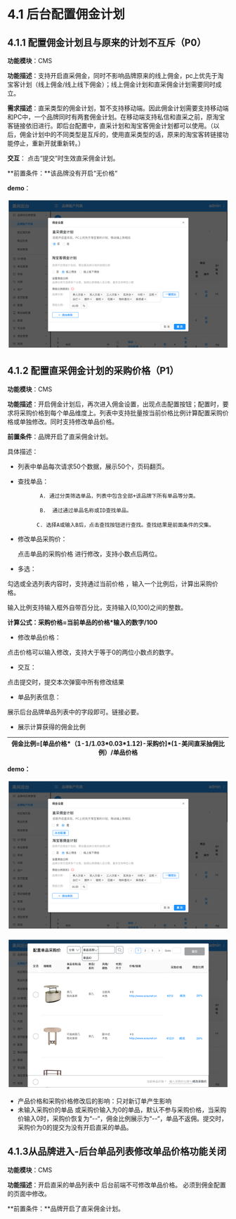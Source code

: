 # 4.1 后台配置佣金计划

## 4.1.1 配置佣金计划且与原来的计划不互斥（P0）

**功能模块**：CMS

**功能描述**：支持开启直采佣金，同时不影响品牌原来的线上佣金，pc上优先于淘宝客计划（线上佣金/线上线下佣金）；线上佣金计划和直采佣金计划需要同时成立。

**需求描述**：直采类型的佣金计划，暂不支持移动端。因此佣金计划需要支持移动端和PC中，一个品牌同时有两套佣金计划。在移动端支持私信和直采之前，原淘宝客链接依旧进行。即后台配置中，直采计划和淘宝客佣金计划都可以使用。（以后，佣金计划中的不同类型是互斥的，使用直采类型的话，原来的淘宝客转链接功能停止，重新开就重新转。）

**交互**： 点击“提交”时生效直采佣金计划。

**前置条件：**该品牌没有开启“无价格“

**demo**：

![](../.gitbook/assets/yong-jin-ji-hua-pei-zhi-1.png)



## 4.1.2 配置直采佣金计划的采购价格（P1）

**功能模块**：CMS

**功能描述**：开启佣金计划后，再次进入佣金设置，出现点击配置按钮；配置时，要求将采购价格到每个单品维度上。列表中支持批量按当前价格比例计算配置采购价格或单独修改。同时支持修改单品价格。

**前置条件**：品牌开启了直采佣金计划。

具体描述：

* 列表中单品每次请求50个数据，展示50个，页码翻页。
* 查找单品：

             A. 通过分类筛选单品，列表中包含全部+该品牌下所有单品等分类。

             B.  通过通过单品名称或ID查找单品。

            C. 选择A或输入B后，点击查找按钮进行查找。查找结果是前面条件的交集。

* 修改单品采购价：

    点击单品的采购价格 进行修改，支持小数点后两位。

* 多选： 

勾选或全选列表内容时，支持通过当前价格 ，输入一个比例后，计算出采购价格。

输入比例支持输入框外自带百分比，支持输入\(0,100\)之间的整数。

**计算公式：采购价格=当前单品的价格\*输入的数字/100**

* 修改单品价格：

点击价格可以输入修改，支持大于等于0的两位小数点的数字。

* 交互：

点击提交时，提交本次弹窗中所有修改结果

* 单品列表信息：

展示后台品牌单品列表中的字段即可。链接必要。

* 展示计算获得的佣金比例

| 佣金比例=\[单品价格\*（1-1/1.03\*0.03\*1.12\)-采购价\]\*\(1-美间直采抽佣比例）/单品价格 |
| --- |


**demo：**



![&#x3002;1.3](../.gitbook/assets/yong-jin-ji-hua-pei-zhi-2.png)

![&#x4FEE;&#x6539;&#x91C7;&#x8D2D;&#x4EF7;](../.gitbook/assets/yong-jin-ji-hua-pei-zhi-5%20%281%29.png)





* 产品价格和采购价格修改后的影响：只对新订单产生影响
* 未输入采购价的单品 或采购价输入为0的单品，默认不参与采购价格，当采购价输入0时，采购价恢复为“--“，佣金比例展示为“--“，单品不返佣。提交时，采购价为0的提交为没有开启直采的单品。

## 4.1.3从品牌进入-后台单品列表修改单品价格功能关闭

**功能模块**：CMS

**功能描述**：开启直采的单品列表中 后台前端不可修改单品价格。 必须到佣金配置的页面中修改。

**前置条件：**品牌开启了直采佣金计划。

